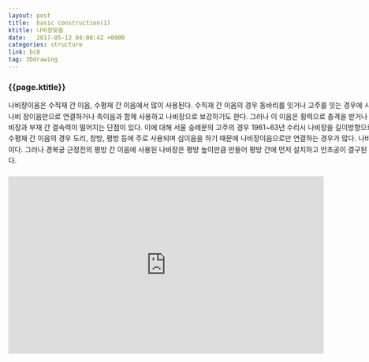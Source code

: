 ```yaml
---
layout: post
title:  basic construction(1)
ktitle: 나비장맞춤
date:   2017-05-12 04:00:42 +0900
categories: structure
link: bc8
tag: 3Ddrawing
---
```


<div style="width:900px; margin:0px auto">

<h3>
	{{page.ktitle}}
</h3>



<p style="line-height: 160%">나비장이음은 수직재 간 이음, 수평재 간 이음에서 많이 사용된다.
수직재 간 이음의 경우 동바리를 잇거나 고주를 잇는 경우에 사용된다. 이때 두 군데 이상에 나비
장이음만으로 연결하거나 촉이음과 함께 사용하고 나비장으로 보강하기도 한다. 그러나 이 이음은
횡력으로 충격을 받거나 목재가 건조 수축할 경우, 나비장과 부재 간 결속력이 떨어지는 단점이
있다. 이에 대해 서울 숭례문의 고주의 경우 1961~63년 수리시 나비장을 길이방향으로 보완하기도
하였다. 반면 수평재 간 이음의 경우 도리, 창방, 평방 등에 주로 사용되며 심이음을 하기 때문에
나비장이음으로만 연결하는 경우가 많다.
나비장의 두께는 비교적 얇은 편이다. 그러나 경복궁 근정전의 평방 간 이음에 사용된 나비장은
평방 높이만큼 만들어 평방 간에 먼저 설치하고 안초공이 결구된 높이만큼 따낸 것이 특징이다.</p>	
</div>	

<div style="text-align:center; margin:20px 0px 30px 0px; display: block;">

<iframe width="640" height="360" src="https://www.youtube.com/embed/amz6ZA38eVg?autoplay=1&rel=0" frameborder="0" allowfullscreen></iframe>


</div>
